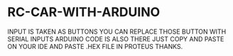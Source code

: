 # RC-CAR-WITH-ARDUINO

INPUT IS TAKEN AS BUTTONS YOU CAN REPLACE THOSE BUTTON WITH SERIAL INPUTS
ARDUINO CODE IS ALSO THERE JUST COPY AND PASTE ON YOUR IDE AND PASTE .HEX FILE IN PROTEUS
THANKS.
